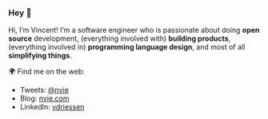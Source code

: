 ### Hey 👋

Hi, I’m Vincent!  I’m a software engineer who is passionate about doing **open source** development, (everything involved with) **building products**, (everything involved in) **programming language design**, and most of all **simplifying things**.

🌍 Find me on the web:

- Tweets: [@nvie](https://twitter.com/nvie)
- Blog: [nvie.com](https://nvie.com)
- LinkedIn: [vdriessen](https://www.linkedin.com/in/vdriessen/)
